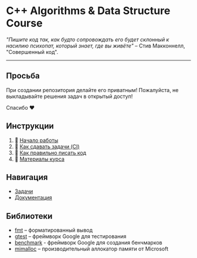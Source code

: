 # C++ Algorithms & Data Structure Course

_"Пишите код так, как будто сопровождать его будет склонный к насилию психопат, который знает, где вы живёте"_ – Стив Макконнелл, "Совершенный код".

---

## Просьба

При создании репозитория делайте его приватным! Пожалуйста, не выкладывайте решения задач в открытый доступ!

Спасибо ❤️

## Инструкции

1) 🏃 [Начало работы](docs/setup.md)
2) 🤖 [Как сдавать задачи (CI)](docs/ci.md)
3) 🧵 [Как правильно писать код](docs/style_guide.md)
4) 📎 [Материалы курса](docs/links.md)

## Навигация

- [Задачи](/tasks)
- [Документация](/docs)

## Библиотеки

- [fmt](https://github.com/fmtlib/fmt) – форматированный вывод
- [gtest](https://github.com/google/googletest) – фреймворк Google для тестирования
- [benchmark](https://github.com/google/benchmark) - фреймворк Google для создания бенчмарков
- [mimalloc](https://github.com/microsoft/mimalloc) – производительный аллокатор памяти от Microsoft